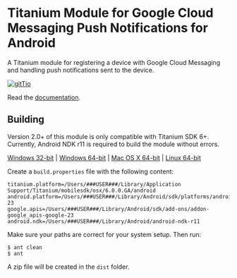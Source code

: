 # Titanium Module for Google Cloud Messaging Push Notifications for Android #

A Titanium module for registering a device with Google Cloud Messaging and handling push notifications sent to the device.

[![gitTio](http://gitt.io/badge.png)](http://gitt.io/component/nl.vanvianen.android.gcm)

Read the [documentation](https://github.com/morinel/gcmpush/blob/master/documentation/index.md).

## Building

Version 2.0+ of this module is only compatible with Titanium SDK 6+. Currently, Android NDK r11 is required to build the module without errors.

[Windows 32-bit](https://dl.google.com/android/repository/android-ndk-r11-windows-x86.zip) | [Windows 64-bit](https://dl.google.com/android/repository/android-ndk-r11-windows-x86_64.zip) | [Mac OS X 64-bit](https://dl.google.com/android/repository/android-ndk-r11-darwin-x86_64.zip) | [Linux 64-bit](https://dl.google.com/android/repository/android-ndk-r11-linux-x86_64.zip)

Create a `build.properties` file with the following content:

```
titanium.platform=/Users/###USER###/Library/Application Support/Titanium/mobilesdk/osx/6.0.0.GA/android
android.platform=/Users/###USER###/Library/Android/sdk/platforms/android-23
google.apis=/Users/###USER###/Library/Android/sdk/add-ons/addon-google_apis-google-23
android.ndk=/Users/###USER###/Library/Android/android-ndk-r11
```

Make sure your paths are correct for your system setup. Then run:

```
$ ant clean
$ ant
```

A zip file will be created in the `dist` folder.
